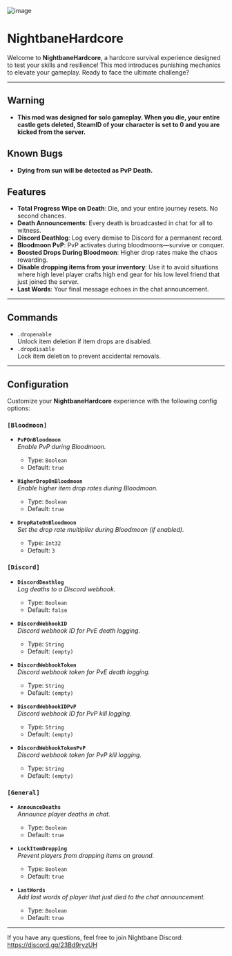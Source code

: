 ![image](https://github.com/user-attachments/assets/f05d0627-cbdb-495b-8513-c9720995f640)

# NightbaneHardcore

Welcome to **NightbaneHardcore**, a hardcore survival experience designed to test your skills and resilience! This mod introduces punishing mechanics to elevate your gameplay. Ready to face the ultimate challenge?

---

## Warning
- **This mod was designed for solo gameplay. When you die, your entire castle gets deleted, SteamID of your character is set to 0 and you are kicked from the server.**

## Known Bugs

- **Dying from sun will be detected as PvP Death.**

## Features

- **Total Progress Wipe on Death**: Die, and your entire journey resets. No second chances.
- **Death Announcements**: Every death is broadcasted in chat for all to witness.
- **Discord Deathlog**: Log every demise to Discord for a permanent record.
- **Bloodmoon PvP**: PvP activates during bloodmoons—survive or conquer.
- **Boosted Drops During Bloodmoon**: Higher drop rates make the chaos rewarding.
- **Disable dropping items from your inventory**: Use it to avoid situations where high level player crafts high end gear for his low level friend that just joined the server.
- **Last Words**: Your final message echoes in the chat announcement.

---

## Commands

- `.dropenable`  
  Unlock item deletion if item drops are disabled.
- `.dropdisable`  
  Lock item deletion to prevent accidental removals.

---

## Configuration

Customize your **NightbaneHardcore** experience with the following config options:

### `[Bloodmoon]`

- **`PvPOnBloodmoon`**  
  *Enable PvP during Bloodmoon.*  
  - Type: `Boolean`  
  - Default: `true`

- **`HigherDropOnBloodmoon`**  
  *Enable higher item drop rates during Bloodmoon.*  
  - Type: `Boolean`  
  - Default: `true`

- **`DropRateOnBloodmoon`**  
  *Set the drop rate multiplier during Bloodmoon (if enabled).*  
  - Type: `Int32`  
  - Default: `3`

### `[Discord]`

- **`DiscordDeathlog`**  
  *Log deaths to a Discord webhook.*  
  - Type: `Boolean`  
  - Default: `false`

- **`DiscordWebhookID`**  
  *Discord webhook ID for PvE death logging.*  
  - Type: `String`  
  - Default: `(empty)`

- **`DiscordWebhookToken`**  
  *Discord webhook token for PvE death logging.*  
  - Type: `String`  
  - Default: `(empty)`

- **`DiscordWebhookIDPvP`**  
  *Discord webhook ID for PvP kill logging.*  
  - Type: `String`  
  - Default: `(empty)`

- **`DiscordWebhookTokenPvP`**  
  *Discord webhook token for PvP kill logging.*  
  - Type: `String`  
  - Default: `(empty)`

### `[General]`

- **`AnnounceDeaths`**  
  *Announce player deaths in chat.*  
  - Type: `Boolean`  
  - Default: `true`

- **`LockItemDropping`**  
  *Prevent players from dropping items on ground.*  
  - Type: `Boolean`  
  - Default: `true`

- **`LastWords`**  
  *Add last words of player that just died to the chat announcement.*  
  - Type: `Boolean`  
  - Default: `true`
    
---
If you have any questions, feel free to join Nightbane Discord: https://discord.gg/23Bd9ryzUH
